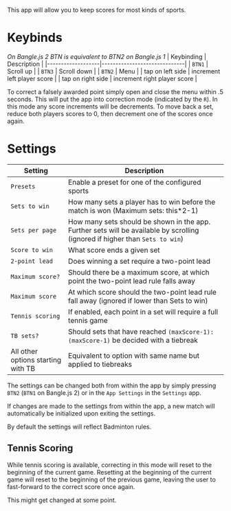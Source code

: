 This app will allow you to keep scores for most kinds of sports.

# Keybinds
*On Bangle.js 2 BTN is equivalent to BTN2 on Bangle.js 1*
| Keybinding        | Description                  |
|-------------------|------------------------------|
| `BTN1`            | Scroll up                    |
| `BTN3`            | Scroll down                  |
| `BTN2`            | Menu                         |
| tap on left side  | increment left player score  |
| tap on right side | increment right player score |

To correct a falsely awarded point simply open and close the menu within .5 seconds. This will put the app into correction mode (indicated by the `R`).
In this mode any score increments will be decrements. To move back a set, reduce both players scores to 0, then decrement one of the scores once again.

# Settings
| Setting                            | Description                                                                                                                  |
|------------------------------------|------------------------------------------------------------------------------------------------------------------------------|
| `Presets`                          | Enable a preset for one of the configured sports                                                                             |
| `Sets to win`                      | How many sets a player has to win before the match is won (Maximum sets: this*2-1)                                           |
| `Sets per page`                    | How many sets should be shown in the app. Further sets will be available by scrolling (ignored if higher than `Sets to win`) |
| `Score to win`                     | What score ends a given set                                                                                                  |
| `2-point lead`                     | Does winning a set require a two-point lead                                                                                  |
| `Maximum score?`                   | Should there be a maximum score, at which point the two-point lead rule falls away                                           |
| `Maximum score`                    | At which score should the two-point lead rule fall away (ignored if lower than Sets to win)                                  |
| `Tennis scoring`                   | If enabled, each point in a set will require a full tennis game                                                              |
| `TB sets?`                         | Should sets that have reached `(maxScore-1):(maxScore-1)` be decided with a tiebreak                                         |
| All other options starting with TB | Equivalent to option with same name but applied to tiebreaks                                                                 |

The settings can be changed both from within the app by simply pressing `BTN2` (`BTN1` on Bangle.js 2) or in the `App Settings` in the `Settings` app.

If changes are made to the settings from within the app, a new match will automatically be initialized upon exiting the settings.

By default the settings will reflect Badminton rules.

## Tennis Scoring
While tennis scoring is available, correcting in this mode will reset to the beginning of the current game.
Resetting at the beginning of the current game will reset to the beginning of the previous game, leaving the user to fast-forward to the correct score once again.

This might get changed at some point.
